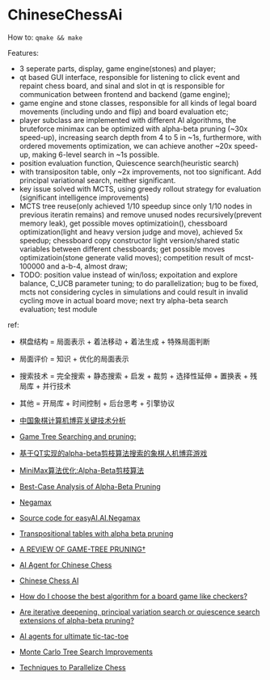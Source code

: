 # ChineseChessAi

How to:
`qmake && make`

Features:
- 3 seperate parts, display, game engine(stones) and player;
- qt based GUI interface, responsible for listening to click event and repaint chess board, and sinal and slot in qt is responsible for communication between frontend and backend (game engine);
- game engine and stone classes, responsible for all kinds of legal board movements (including undo and flip) and board evaluation etc;
- player subclass are implemented with different AI algorithms, the bruteforce minimax can be optimized with alpha-beta pruning (~30x speed-up), increasing search depth from 4 to 5 in ~1s, furthermore, with ordered movements optimization, we can achieve another ~20x speed-up, making 6-level search in ~1s possible.
- position evaluation function, Quiescence search(heuristic search)
- with transipositon table, only ~2x improvements, not too significant. Add principal variational search, neither significant. 
- key issue solved with MCTS, using greedy rollout strategy for evaluation (significant intelligence improvements)
- MCTS tree reuse(only achieved 1/10 speedup since only 1/10 nodes in previous iteratin remains) and remove unused nodes recursively(prevent memory leak), get possible moves optimizatioin(), chessboard optimization(light and heavy version judge and move), achieved 5x speedup; chessboard copy constructor light version/shared static variables between different chessboards; get possible moves optimizatioin(stone generate valid moves); competition result of mcst-100000 and a-b-4, almost draw;
- TODO: position value instead of win/loss; expoitation and explore balance, C_UCB parameter tuning;  to do parallelization;  bug to be fixed, mcts not considering cycles in simulations and could result in invalid cycling move in actual board move;  next try alpha-beta search evaluation;  test module


ref:
- 棋盘结构 = 局面表示 + 着法移动 + 着法生成 + 特殊局面判断
- 局面评价 = 知识 + 优化的局面表示
- 搜索技术 = 完全搜索 + 静态搜索 + 启发 + 裁剪 + 选择性延伸 + 置换表 + 残局库 + 并行技术
- 其他 = 开局库 + 时间控制 + 后台思考 + 引擎协议

- [中国象棋计算机博弈关键技术分析](http://computergames.caai.cn/download/%E4%B8%AD%E5%9B%BD%E8%B1%A1%E6%A3%8B%E8%AE%A1%E7%AE%97%E6%9C%BA%E5%8D%9A%E5%BC%88%E5%85%B3%E9%94%AE%E6%8A%80%E6%9C%AF%E5%88%86%E6%9E%90.pdf)
- [Game Tree Searching and pruning: ](https://www.cs.unm.edu/~aaron/downloads/qian_search.pdf)
- [基于QT实现的alpha-beta剪枝算法搜索的象棋人机博弈游戏](https://www.write-bug.com/article/35.html)
- [MiniMax算法优化:Alpha-Beta剪枝算法](https://miketech.it/alpha-beta-pruning)
- [Best-Case Analysis of Alpha-Beta Pruning](http://www.cs.utsa.edu/~bylander/cs5233/a-b-analysis.pdf)
- [Negamax](https://en.wikipedia.org/wiki/Negamax)
- [Source code for easyAI.AI.Negamax](https://zulko.github.io/easyAI/_modules/easyAI/AI/Negamax.html)
- [Transpositional tables with alpha beta pruning](https://stackoverflow.com/questions/47052685/transpositional-tables-with-alpha-beta-pruning)
- [A REVIEW OF GAME-TREE PRUNING†](https://webdocs.cs.ualberta.ca/~tony/OldPapers/icca.Mar1986.pp3-18.pdf)
- [AI Agent for Chinese Chess](http://stanford.edu/~dengl11/resource/doc/221-Report.pdf)
- [Chinese Chess AI](https://zhiyingy.github.io/)
- [How do I choose the best algorithm for a board game like checkers?](https://ai.stackexchange.com/questions/7159/how-do-i-choose-the-best-algorithm-for-a-board-game-like-checkers)
- [Are iterative deepening, principal variation search or quiescence search extensions of alpha-beta pruning?](https://ai.stackexchange.com/questions/7231/are-iterative-deepening-principal-variation-search-or-quiescence-search-extensi?rq=1)
- [AI agents for ultimate tic-tac-toe](http://stanford.edu/~jdoan21/cs221poster.pdf)
- [Monte Carlo Tree Search Improvements](https://stackoverflow.com/questions/46006885/monte-carlo-tree-search-improvements)
- [Techniques to Parallelize Chess](http://ww2.cs.fsu.edu/~guidry/parallel_chess.pdf)